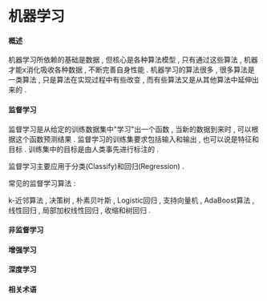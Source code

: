 # 机器学习

#### 概述

机器学习所依赖的基础是数据 , 但核心是各种算法模型 , 只有通过这些算法 , 机器才能x消化吸收各种数据 , 不断完善自身性能 . 机器学习的算法很多 , 很多算法是一类算法 , 只是算法在实现过程中有些改变 , 而有些算法又是从其他算法中延伸出来的 .

#### 监督学习

监督学习是从给定的训练数据集中"学习"出一个函数 , 当新的数据到来时 , 可以根据这个函数预测结果 . 监督学习的训练集要求包括输入和输出 , 也可以说是特征和目标 . 训练集中的目标是由人类事先进行标注的 .

监督学习主要应用于分类\(Classify\)和回归\(Regression\) .

常见的监督学习算法 :

k-近邻算法 , 决策树 , 朴素贝叶斯 , Logistic回归 , 支持向量机 , AdaBoost算法 , 线性回归 , 局部加权线性回归 , 收缩和树回归 .

#### 非监督学习

#### 增强学习

#### 深度学习

#### 相关术语



